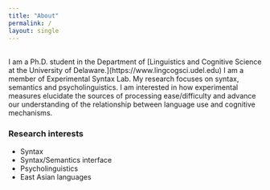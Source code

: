 ```yaml
---
title: "About"
permalink: /
layout: single
---
```

<br>
I am a Ph.D. student in the Department of [Linguistics and Cognitive Science at the University of Delaware.](https://www.lingcogsci.udel.edu) I am a member of Experimental Syntax Lab. My research focuses on syntax, semantics and psycholinguistics. I am interested in how experimental measures elucidate the sources of processing ease/difficulty and advance our understanding of the relationship between language use and cognitive mechanisms.

### Research interests

- Syntax
- Syntax/Semantics interface
- Psycholinguistics
- East Asian languages
